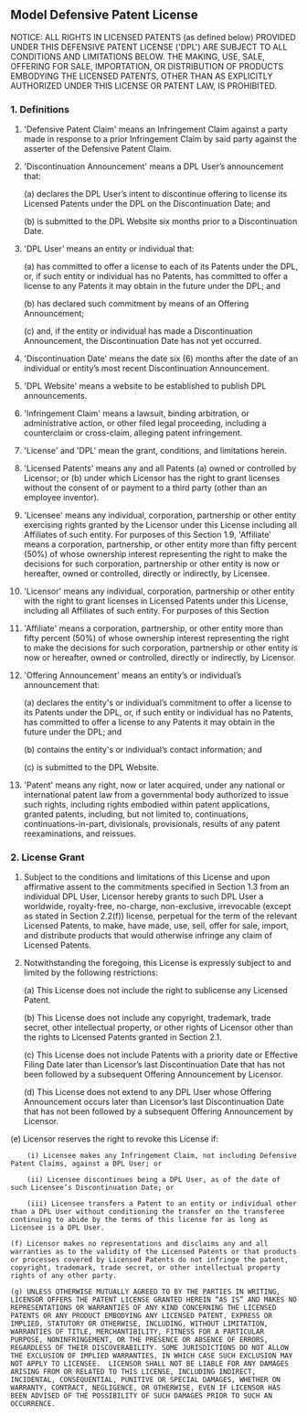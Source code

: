 ## Model Defensive Patent License ##

NOTICE: ALL RIGHTS IN LICENSED PATENTS (as defined below) PROVIDED UNDER THIS DEFENSIVE PATENT LICENSE ('DPL') ARE SUBJECT TO ALL CONDITIONS AND LIMITATIONS BELOW. THE MAKING, USE, SALE, OFFERING FOR SALE, IMPORTATION, OR DISTRIBUTION OF PRODUCTS EMBODYING THE LICENSED PATENTS, OTHER THAN AS EXPLICITLY AUTHORIZED UNDER THIS LICENSE OR PATENT LAW, IS PROHIBITED.
  
### 1. Definitions ###
  
1. 'Defensive Patent Claim' means an Infringement Claim against a party made in response to a prior Infringement Claim by said party against the asserter of the Defensive Patent Claim.
  
2. 'Discontinuation Announcement' means a DPL User’s announcement that:
  
	(a) declares the DPL User’s intent to discontinue offering to license its Licensed Patents under the DPL on the Discontinuation Date; and
  
	(b) is submitted to the DPL Website six months prior to a Discontinuation Date.
  
3.  'DPL User' means an entity or individual that:
  
	(a) has committed to offer a license to each of its Patents under the DPL, or, if such entity or individual has no Patents, has committed to offer a license to any Patents it may obtain in the future under the DPL; and
  
	(b) has declared such commitment by means of an Offering Announcement;
  
	(c) and, if the entity or individual has made a Discontinuation Announcement, the Discontinuation Date has not yet occurred.
  
4. 'Discontinuation Date' means the date six (6) months after the date of an individual or entity’s most recent Discontinuation Announcement.
  
5. 'DPL Website' means a website to be established to publish DPL announcements.
  
6. 'Infringement Claim' means a lawsuit, binding arbitration, or administrative action, or other filed legal proceeding, including a counterclaim or cross-claim, alleging patent infringement.
  
7. 'License' and 'DPL' mean the grant, conditions, and limitations herein.
  
8. 'Licensed Patents' means any and all Patents (a) owned or controlled by Licensor; or (b) under which Licensor has the right to grant licenses without the consent of or payment to a third party (other than an employee inventor).
  
9. 'Licensee' means any individual, corporation, partnership or other entity exercising rights granted by the Licensor under this License including all Affiliates of such entity. For purposes of this Section 1.9, 'Affiliate' means a corporation, partnership, or other entity more than fifty percent (50%) of whose ownership interest representing the right to make the decisions for such corporation, partnership or other entity is now or hereafter, owned or controlled, directly or indirectly, by Licensee.
  
10. 'Licensor' means any individual, corporation, partnership or other entity with the right to grant licenses in Licensed Patents under this License, including all Affiliates of such entity. For purposes of this Section
  
11. 'Affiliate' means a corporation, partnership, or other entity more than fifty percent (50%) of whose ownership interest representing the right to make the decisions for such corporation, partnership or other entity is now or hereafter, owned or controlled, directly or indirectly, by Licensor.
  
12. 'Offering Announcement' means an entity’s or individual’s announcement that:
  
	(a) declares the entity's or individual’s commitment to offer a license to its Patents under the DPL, or, if such entity or individual has no Patents, has committed to offer a license to any Patents it may obtain in the future under the DPL; and
  
	(b) contains the entity's or individual’s contact information; and
  
	(c) is submitted to the DPL Website.
  
13. 'Patent' means any right, now or later acquired, under any national or international patent law from a governmental body authorized to issue such rights, including rights embodied within patent applications, granted patents, including, but not limited to, continuations, continuations-in-part, divisionals, provisionals, results of any patent reexaminations, and reissues.
  
### 2. License Grant ###
  
1. Subject to the conditions and limitations of this License and upon affirmative assent to the commitments specified in Section 1.3 from an individual DPL User, Licensor hereby grants to such DPL User a worldwide, royalty-free, no-charge, non-exclusive, irrevocable (except as stated in Section 2.2(f)) license, perpetual for the term of the relevant Licensed Patents, to make, have made, use, sell, offer for sale, import, and distribute products that would otherwise infringe any claim of Licensed Patents.
  
2. Notwithstanding the foregoing, this License is expressly subject to and limited by the following restrictions:
  
	(a) This License does not include the right to sublicense any Licensed Patent.
  
	(b) This License does not include any copyright, trademark, trade secret, other intellectual property, or other rights of Licensor other than the rights to Licensed Patents granted in Section 2.1.
  
	(c) This License does not include Patents with a priority date or Effective Filing Date later than Licensor’s last Discontinuation Date that has not been followed by a subsequent Offering Announcement by Licensor.
  
	(d) This License does not extend to any DPL User whose Offering Announcement occurs later than Licensor’s last Discontinuation Date that has not been followed by a subsequent Offering Announcement by Licensor.
  
(e) Licensor reserves the right to revoke this License if:
    
		(i) Licensee makes any Infringement Claim, not including Defensive Patent Claims, against a DPL User; or
  
		(ii) Licensee discontinues being a DPL User, as of the date of such Licensee’s Discontinuation Date; or
    
		(iii) Licensee transfers a Patent to an entity or individual other than a DPL User without conditioning the transfer on the transferee continuing to abide by the terms of this license for as long as Licensee is a DPL User.
  
	(f) Licensor makes no representations and disclaims any and all warranties as to the validity of the Licensed Patents or that products or processes covered by Licensed Patents do not infringe the patent, copyright, trademark, trade secret, or other intellectual property rights of any other party. 
  
	(g) UNLESS OTHERWISE MUTUALLY AGREED TO BY THE PARTIES IN WRITING, LICENSOR OFFERS THE PATENT LICENSE GRANTED HEREIN “AS IS” AND MAKES NO REPRESENTATIONS OR WARRANTIES OF ANY KIND CONCERNING THE LICENSED PATENTS OR ANY PRODUCT EMBODYING ANY LICENSED PATENT, EXPRESS OR IMPLIED, STATUTORY OR OTHERWISE, INCLUDING, WITHOUT LIMITATION, WARRANTIES OF TITLE, MERCHANTIBILITY, FITNESS FOR A PARTICULAR PURPOSE, NONINFRINGEMENT, OR THE PRESENCE OR ABSENCE OF ERRORS, REGARDLESS OF THEIR DISCOVERABILITY. SOME JURISDICTIONS DO NOT ALLOW THE EXCLUSION OF IMPLIED WARRANTIES, IN WHICH CASE SUCH EXCLUSION MAY NOT APPLY TO LICENSEE.  LICENSOR SHALL NOT BE LIABLE FOR ANY DAMAGES ARISING FROM OR RELATED TO THIS LICENSE, INCLUDING INDIRECT, INCIDENTAL, CONSEQUENTIAL, PUNITIVE OR SPECIAL DAMAGES, WHETHER ON WARRANTY, CONTRACT, NEGLIGENCE, OR OTHERWISE, EVEN IF LICENSOR HAS BEEN ADVISED OF THE POSSIBILITY OF SUCH DAMAGES PRIOR TO SUCH AN OCCURRENCE.  
  
  